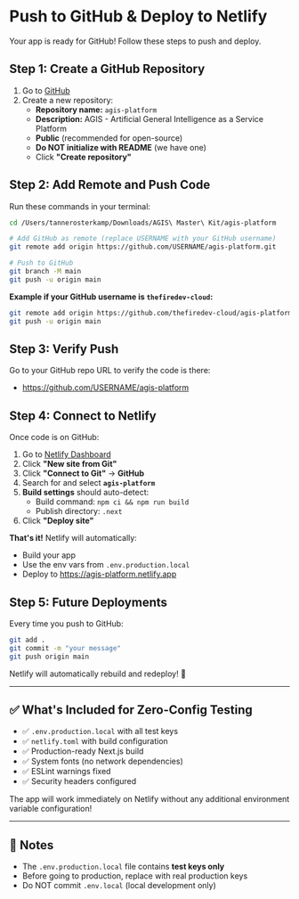 # Push to GitHub & Deploy to Netlify

Your app is ready for GitHub! Follow these steps to push and deploy.

## Step 1: Create a GitHub Repository

1. Go to [GitHub](https://github.com/new)
2. Create a new repository:
   - **Repository name:** `agis-platform`
   - **Description:** AGIS - Artificial General Intelligence as a Service Platform
   - **Public** (recommended for open-source)
   - **Do NOT initialize with README** (we have one)
   - Click **"Create repository"**

## Step 2: Add Remote and Push Code

Run these commands in your terminal:

```bash
cd /Users/tannerosterkamp/Downloads/AGIS\ Master\ Kit/agis-platform

# Add GitHub as remote (replace USERNAME with your GitHub username)
git remote add origin https://github.com/USERNAME/agis-platform.git

# Push to GitHub
git branch -M main
git push -u origin main
```

**Example if your GitHub username is `thefiredev-cloud`:**
```bash
git remote add origin https://github.com/thefiredev-cloud/agis-platform.git
git push -u origin main
```

## Step 3: Verify Push

Go to your GitHub repo URL to verify the code is there:
- https://github.com/USERNAME/agis-platform

## Step 4: Connect to Netlify

Once code is on GitHub:

1. Go to [Netlify Dashboard](https://app.netlify.com)
2. Click **"New site from Git"**
3. Click **"Connect to Git"** → **GitHub**
4. Search for and select **`agis-platform`**
5. **Build settings** should auto-detect:
   - Build command: `npm ci && npm run build`
   - Publish directory: `.next`
6. Click **"Deploy site"**

**That's it!** Netlify will automatically:
- Build your app
- Use the env vars from `.env.production.local`
- Deploy to https://agis-platform.netlify.app

## Step 5: Future Deployments

Every time you push to GitHub:
```bash
git add .
git commit -m "your message"
git push origin main
```

Netlify will automatically rebuild and redeploy! 🚀

---

## ✅ What's Included for Zero-Config Testing

- ✅ `.env.production.local` with all test keys
- ✅ `netlify.toml` with build configuration
- ✅ Production-ready Next.js build
- ✅ System fonts (no network dependencies)
- ✅ ESLint warnings fixed
- ✅ Security headers configured

The app will work immediately on Netlify without any additional environment variable configuration!

---

## 📝 Notes

- The `.env.production.local` file contains **test keys only**
- Before going to production, replace with real production keys
- Do NOT commit `.env.local` (local development only)
